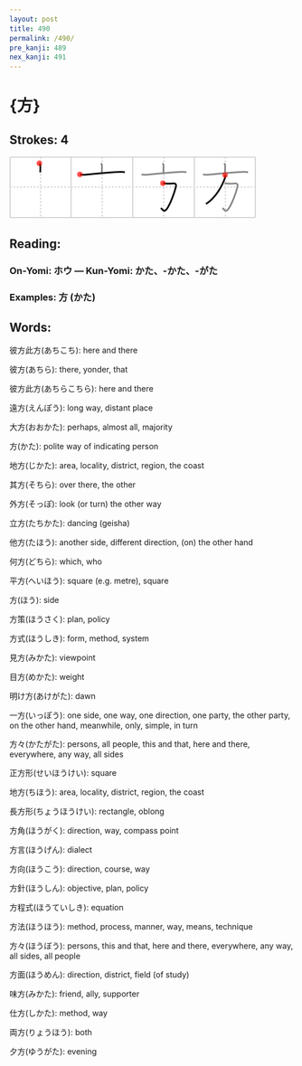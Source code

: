 ```yaml
---
layout: post
title: 490
permalink: /490/
pre_kanji: 489
nex_kanji: 491
---
```


# {方}

## Strokes: 4

<div class="stroke"><img src="../images/E696B9.png" /></div>

## Reading:

### On-Yomi: ホウ &mdash; Kun-Yomi: かた、-かた、-がた

### Examples: 方 (かた)

## Words:

彼方此方(あちこち): here and there

彼方(あちら): there, yonder, that

彼方此方(あちらこちら): here and there

遠方(えんぽう): long way, distant place

大方(おおかた): perhaps, almost all, majority

方(かた): polite way of indicating person

地方(じかた): area, locality, district, region, the coast

其方(そちら): over there, the other

外方(そっぽ): look (or turn) the other way

立方(たちかた): dancing (geisha)

他方(たほう): another side, different direction, (on) the other hand

何方(どちら): which, who

平方(へいほう): square (e.g. metre), square

方(ほう): side

方策(ほうさく): plan, policy

方式(ほうしき): form, method, system

見方(みかた): viewpoint

目方(めかた): weight

明け方(あけがた): dawn

一方(いっぽう): one side, one way, one direction, one party, the other party, on the other hand, meanwhile, only, simple, in turn

方々(かたがた): persons, all people, this and that, here and there, everywhere, any way, all sides

正方形(せいほうけい): square

地方(ちほう): area, locality, district, region, the coast

長方形(ちょうほうけい): rectangle, oblong

方角(ほうがく): direction, way, compass point

方言(ほうげん): dialect

方向(ほうこう): direction, course, way

方針(ほうしん): objective, plan, policy

方程式(ほうていしき): equation

方法(ほうほう): method, process, manner, way, means, technique

方々(ほうぼう): persons, this and that, here and there, everywhere, any way, all sides, all people

方面(ほうめん): direction, district, field (of study)

味方(みかた): friend, ally, supporter

仕方(しかた): method, way

両方(りょうほう): both

夕方(ゆうがた): evening
